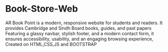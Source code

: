 # Book-Store-Web
AR Book Point is a modern, responsive website for students and readers. It provides Cambridge and Sindh Board books, guides, and past papers  Featuring a glassy navbar, stylish footer, and a modern contact form, it ensures accessibility, usability, and an engaging browsing experience, Created on HTML,CSS,JS and BOOTSTRAP
